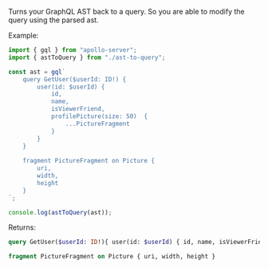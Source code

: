 Turns your GraphQL AST back to a query.
So you are able to modify the query using the parsed ast.

Example:

```js
import { gql } from "apollo-server";
import { astToQuery } from "./ast-to-query";

const ast = gql`
    query GetUser($userId: ID!) {
        user(id: $userId) {
            id,
            name,
            isViewerFriend,
            profilePicture(size: 50)  {
                ...PictureFragment
            }
        }
    }
    
    fragment PictureFragment on Picture {
        uri,
        width,
        height
    }  
`;

console.log(astToQuery(ast));
```

Returns:
```graphql
query GetUser($userId: ID!){ user(id: $userId) { id, name, isViewerFriend, profilePicture(size: 50) { ...PictureFragment } } }

fragment PictureFragment on Picture { uri, width, height }
```

